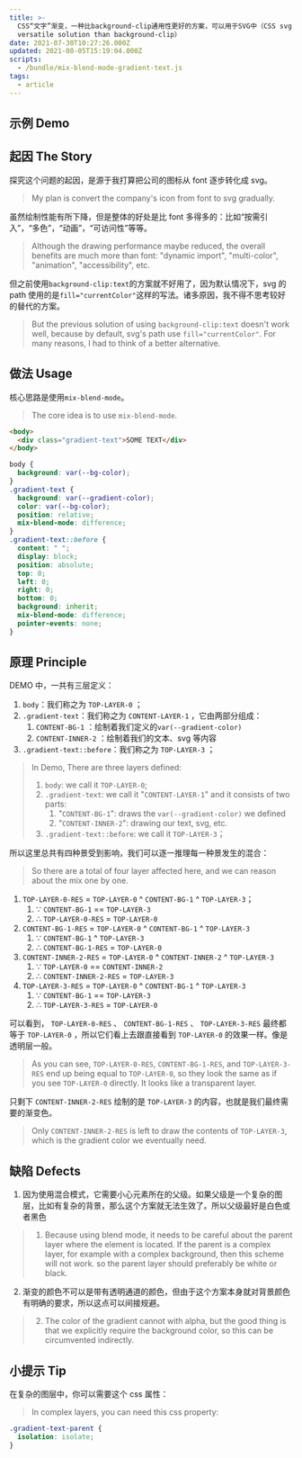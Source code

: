 ```yaml
---
title: >-
  CSS“文字”渐变，一种比background-clip通用性更好的方案，可以用于SVG中（CSS svg icon gradients, a more
  versatile solution than background-clip）
date: 2021-07-30T10:27:26.000Z
updated: 2021-08-05T15:19:04.000Z
scripts:
  - /bundle/mix-blend-mode-gradient-text.js
tags:
  - article
---
```


## 示例 Demo

<com-mix-blend-mode-gradient-text></com-mix-blend-mode-gradient-text>

## 起因 The Story

探究这个问题的起因，是源于我打算把公司的图标从 font 逐步转化成 svg。

> My plan is convert the company's icon from font to svg gradually.

虽然绘制性能有所下降，但是整体的好处是比 font 多得多的：比如“按需引入”，“多色”，“动画”，“可访问性”等等。

> Although the drawing performance maybe reduced, the overall benefits are much more than font: "dynamic import", "multi-color", "animation", "accessibility", etc.

但之前使用`background-clip:text`的方案就不好用了，因为默认情况下，svg 的 path 使用的是`fill="currentColor"`这样的写法。诸多原因，我不得不思考较好的替代的方案。

> But the previous solution of using `background-clip:text` doesn't work well,
> because by default, svg's path use `fill="currentColor"`. For many reasons, I
> had to think of a better alternative.

## 做法 Usage

核心思路是使用`mix-blend-mode`。

> The core idea is to use `mix-blend-mode`.

```html
<body>
  <div class="gradient-text">SOME TEXT</div>
</body>
```

```css
body {
  background: var(--bg-color);
}
.gradient-text {
  background: var(--gradient-color);
  color: var(--bg-color);
  position: relative;
  mix-blend-mode: difference;
}
.gradient-text::before {
  content: " ";
  display: block;
  position: absolute;
  top: 0;
  left: 0;
  right: 0;
  bottom: 0;
  background: inherit;
  mix-blend-mode: difference;
  pointer-events: none;
}
```

## 原理 Principle

DEMO 中，一共有三层定义：

1. `body`：我们称之为 `TOP-LAYER-0` ；
1. `.gradient-text`：我们称之为 `CONTENT-LAYER-1` ，它由两部分组成：
   1. `CONTENT-BG-1` ：绘制着我们定义的`var(--gradient-color)`
   1. `CONTENT-INNER-2` ：绘制着我们的文本、svg 等内容
1. `.gradient-text::before`：我们称之为 `TOP-LAYER-3` ；

> In Demo, There are three layers defined:
>
> 1. `body`: we call it `TOP-LAYER-0`;
> 1. `.gradient-text`: we call it "`CONTENT-LAYER-1`" and it consists of two parts:
>    1. "`CONTENT-BG-1`": draws the `var(--gradient-color)` we defined
>    1. "`CONTENT-INNER-2`": drawing our text, svg, etc.
> 1. `.gradient-text::before`: we call it `TOP-LAYER-3`；

所以这里总共有四种景受到影响，我们可以逐一推理每一种景发生的混合：

> So there are a total of four layer affected here, and we can reason about the mix one by one.

1. `TOP-LAYER-0-RES` = `TOP-LAYER-0` ^ `CONTENT-BG-1` ^ `TOP-LAYER-3`；
   1. ∵ `CONTENT-BG-1` == `TOP-LAYER-3`
   1. ∴ `TOP-LAYER-0-RES` = `TOP-LAYER-0`
1. `CONTENT-BG-1-RES` = `TOP-LAYER-0` ^ `CONTENT-BG-1` ^ `TOP-LAYER-3`
   1. ∵ `CONTENT-BG-1` ^ `TOP-LAYER-3`
   1. ∴ `CONTENT-BG-1-RES` = `TOP-LAYER-0`
1. `CONTENT-INNER-2-RES` = `TOP-LAYER-0` ^ `CONTENT-INNER-2` ^ `TOP-LAYER-3`
   1. ∵ `TOP-LAYER-0` == `CONTENT-INNER-2`
   1. ∴ `CONTENT-INNER-2-RES` = `TOP-LAYER-3`
1. `TOP-LAYER-3-RES` = `TOP-LAYER-0` ^ `CONTENT-BG-1` ^ `TOP-LAYER-3`
   1. ∵ `CONTENT-BG-1` == `TOP-LAYER-3`
   1. ∴ `TOP-LAYER-3-RES` = `TOP-LAYER-0`

可以看到， `TOP-LAYER-0-RES` 、 `CONTENT-BG-1-RES` 、 `TOP-LAYER-3-RES` 最终都等于 `TOP-LAYER-0` ，所以它们看上去跟直接看到 `TOP-LAYER-0` 的效果一样。像是透明层一般。

> As you can see, `TOP-LAYER-0-RES`, `CONTENT-BG-1-RES`, and `TOP-LAYER-3-RES` end up being equal to `TOP-LAYER-0`, so they look the same as if you see `TOP-LAYER-0` directly. It looks like a transparent layer.

只剩下 `CONTENT-INNER-2-RES` 绘制的是 `TOP-LAYER-3` 的内容，也就是我们最终需要的渐变色。

> Only `CONTENT-INNER-2-RES` is left to draw the contents of `TOP-LAYER-3`, which is the gradient color we eventually need.

## 缺陷 Defects

1. 因为使用混合模式，它需要小心元素所在的父级。如果父级是一个复杂的图层，比如有复杂的背景，那么这个方案就无法生效了。所以父级最好是白色或者黑色

> 1. Because using blend mode, it needs to be careful about the parent layer where the element is located. If the parent is a complex layer, for example with a complex background, then this scheme will not work. so the parent layer should preferably be white or black.

2. 渐变的颜色不可以是带有透明通道的颜色，但由于这个方案本身就对背景颜色有明确的要求，所以这点可以间接规避。

> 2. The color of the gradient cannot with alpha, but the good thing is that we explicitly require the background color, so this can be circumvented indirectly.

## 小提示 Tip

在复杂的图层中，你可以需要这个 css 属性：

> In complex layers, you can need this css property:

```css
.gradient-text-parent {
  isolation: isolate;
}
```

